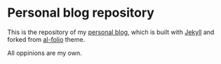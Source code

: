 # Personal blog repository

This is the repository of my [personal blog](https://manuelsh.github.io/), which is built with [Jekyll](https://jekyllrb.com/) and forked from [al-folio](https://github.com/alshedivat/al-folio) theme.

All oppinions are my own.
